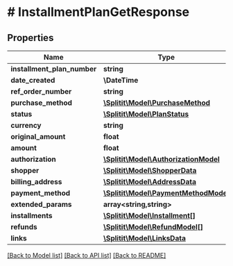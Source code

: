 # # InstallmentPlanGetResponse

## Properties

Name | Type | Description | Notes
------------ | ------------- | ------------- | -------------
**installment_plan_number** | **string** |  | [optional]
**date_created** | **\DateTime** |  |
**ref_order_number** | **string** |  | [optional]
**purchase_method** | [**\Splitit\Model\PurchaseMethod**](PurchaseMethod.md) |  | [optional]
**status** | [**\Splitit\Model\PlanStatus**](PlanStatus.md) |  |
**currency** | **string** |  | [optional]
**original_amount** | **float** |  | [optional]
**amount** | **float** |  | [optional]
**authorization** | [**\Splitit\Model\AuthorizationModel**](AuthorizationModel.md) |  | [optional]
**shopper** | [**\Splitit\Model\ShopperData**](ShopperData.md) |  | [optional]
**billing_address** | [**\Splitit\Model\AddressData**](AddressData.md) |  | [optional]
**payment_method** | [**\Splitit\Model\PaymentMethodModel**](PaymentMethodModel.md) |  | [optional]
**extended_params** | **array<string,string>** |  | [optional]
**installments** | [**\Splitit\Model\Installment[]**](Installment.md) |  | [optional]
**refunds** | [**\Splitit\Model\RefundModel[]**](RefundModel.md) |  | [optional]
**links** | [**\Splitit\Model\LinksData**](LinksData.md) |  | [optional]

[[Back to Model list]](../../README.md#models) [[Back to API list]](../../README.md#endpoints) [[Back to README]](../../README.md)
